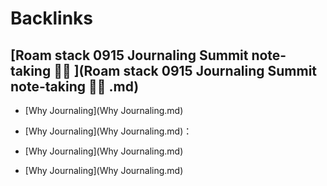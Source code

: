 
# Backlinks
## [Roam stack 0915 Journaling Summit note-taking 🏄‍♀️ ](Roam stack 0915 Journaling Summit note-taking 🏄‍♀️ .md)
- [Why Journaling](Why Journaling.md)

- [Why Journaling](Why Journaling.md)：

- [Why Journaling](Why Journaling.md)

- [Why Journaling](Why Journaling.md)

